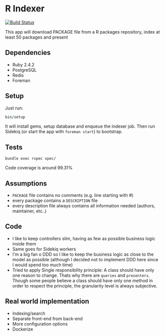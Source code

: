 # R Indexer

[![Build
Status](https://travis-ci.org/luizkowalski/r_indexer.svg?branch=master)](https://travis-ci.org/luizkowalski/r_indexer)

This app will download PACKAGE file from a R packages repository, index at least
50 packages and present

## Dependencies

* Ruby 2.4.2
* PostgreSQL
* Redis
* Foreman


## Setup

Just run:
```ruby
bin/setup
```

It will install gems, setup database and enqueue the indexer job. Then run
Sidekiq (or start the app with `foreman start`) to bootstrap.


## Tests

`bundle exec rspec spec/`

Code coverage is around 99.31%

## Assumptions

* `PACKAGE` file contains no comments (e.g. line starting with #)
* every package contains a `DESCRIPTION` file
* every description file always contains all information needed (authors,
maintainer, etc..)

## Code

* I like to keep controllers slim, having as few as possible business logic
inside them
* Same goes for Sidekiq workers
* I'm a big fan o DDD so I like to keep the business logic as close to the model
 as possible (although I decided not to implement DDD here since I would spend
too much time)
* Tried to apply Single responsibility principle: A class should have only one
reason to change. Thats why there are `queries` and `presenters`. Though some
people believe a class should have only one method in order to respect the
principle, the granularity level is always subjective.

## Real world implementation

* Indexing/search
* Separate front-end from back-end
* More configuration options
* Dockerize
